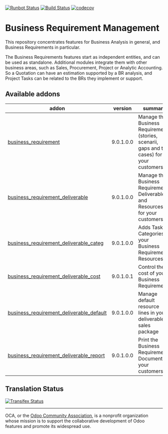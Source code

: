 [![Runbot Status](https://runbot.odoo-community.org/runbot/badge/flat/222/9.0.svg)](https://runbot.odoo-community.org/runbot/repo/github-com-oca-business-requirement-222)
[![Build Status](https://travis-ci.org/OCA/business-requirement.svg?branch=9.0)](https://travis-ci.org/OCA/business-requirement)
[![codecov](https://codecov.io/gh/OCA/business-requirement/branch/9.0/graph/badge.svg)](https://codecov.io/gh/OCA/business-requirement)


# Business Requirement Management

This repository concentrates features for Business Analysis in general, and Business Requirements in particular.

The Business Requirements features start as independent entities, and can be used as standalone.
Additional modules integrate them with other business areas, such as Sales, Procurement, Project or Analytic Accounting.
So a Quotation can have an estimation supported by a BR analysis, and Project Tasks can be related to the BRs they implement or support.


[//]: # (addons)
Available addons
----------------
addon | version | summary
--- | --- | ---
[business_requirement](business_requirement/) | 9.0.1.0.0 | Manage the Business Requirements (stories, scenarii, gaps and test cases) for your customers
[business_requirement_deliverable](business_requirement_deliverable/) | 9.0.1.0.0 | Manage the Business Requirement Deliverables and Resources for your customers
[business_requirement_deliverable_categ](business_requirement_deliverable_categ/) | 9.0.1.0.0 | Adds Task Categories to your Business Requirement Resources
[business_requirement_deliverable_cost](business_requirement_deliverable_cost/) | 9.0.1.0.1 | Control the cost of your Business Requirements
[business_requirement_deliverable_default](business_requirement_deliverable_default/) | 9.0.1.0.0 | Manage default resource lines in your deliverable sales package
[business_requirement_deliverable_report](business_requirement_deliverable_report/) | 9.0.1.0.0 | Print the Business Requirement Document for your customers

[//]: # (end addons)

Translation Status
------------------
[![Transifex Status](https://www.transifex.com/projects/p/OCA-business-requirement-9-0/chart/image_png)](https://www.transifex.com/projects/p/OCA-business-requirement-9-0)

----

OCA, or the [Odoo Community Association](http://odoo-community.org/), is a nonprofit organization whose
mission is to support the collaborative development of Odoo features and
promote its widespread use.
